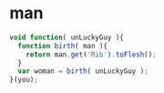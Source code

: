 man
===
```javascript
void function( unLuckyGuy ){
  function birth( man ){
    return man.get('Rib').toFlesh();
  }
  var woman = birth( unLuckyGuy );
}(you);
```
